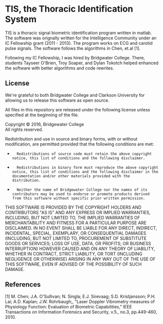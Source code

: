 # TIS, the Thoracic Identification System

TIS is a thoracic signal biometric identification program written in matlab.  The software was orignally written for the Intelligence Community under an IC Fellowship grant (2011 - 2013). The program works on ECG and carotid pulse signals. The software follows the algorithms in Chen, et.al [1].

Following my IC Fellowship, I was hired by Bridgwater College.  There, students Tayseer O'Brien, Troy Soaper, and Dylan Tokotch helped enhanced the software with better algorithms and code rewrites.

## License
We're grateful to both Bridgwater College and Clarkson University for allowing us to release this software as open source.

All files in this repository are released under the following license unless
specified at the beginning of the file.

Copyright &copy; 2016, Bridgewater College
<br />All rights reserved.

Redistribution and use in source and binary forms, with or without modification, are permitted provided that the following conditions are met:
-       Redistributions of source code must retain the above copyright notice, this list of conditions and the following disclaimer.
-       Redistributions in binary form must reproduce the above copyright notice, this list of conditions and the following disclaimer in the documentation and/or other materials provided with the distribution.
-       Neither the name of Bridgewater College nor the names of its contributors may be used to endorse or promote products derived from this software without specific prior written permission.

THIS SOFTWARE IS PROVIDED BY THE COPYRIGHT HOLDERS AND CONTRIBUTORS "AS IS" AND
ANY EXPRESS OR IMPLIED WARRANTIES, INCLUDING, BUT NOT LIMITED TO, THE IMPLIED
WARRANTIES OF MERCHANTABILITY AND FITNESS FOR A PARTICULAR PURPOSE ARE
DISCLAIMED. IN NO EVENT SHALL <COPYRIGHT HOLDER> BE LIABLE FOR ANY
DIRECT, INDIRECT, INCIDENTAL, SPECIAL, EXEMPLARY, OR CONSEQUENTIAL DAMAGES
(INCLUDING, BUT NOT LIMITED TO, PROCUREMENT OF SUBSTITUTE GOODS OR SERVICES;
LOSS OF USE, DATA, OR PROFITS; OR BUSINESS INTERRUPTION) HOWEVER CAUSED AND
ON ANY THEORY OF LIABILITY, WHETHER IN CONTRACT, STRICT LIABILITY, OR TORT
(INCLUDING NEGLIGENCE OR OTHERWISE) ARISING IN ANY WAY OUT OF THE USE OF THIS
SOFTWARE, EVEN IF ADVISED OF THE POSSIBILITY OF SUCH DAMAGE.

## References

[1] M. Chen; J.A. O'Sullivan; N. Singla; E.J. Sirevaag; S.D. Kristjansson; P.H. Lai;
A.D. Kaplan; J.W. Rohrbaugh;, "Laser Doppler Vibrometry measures of Physiology Function:
Evaluation of Biometric Capabilities," IEEE
Transactions on Information Forensics and Security, v.5., no.3, pp.449-460, 2010. 
